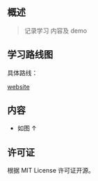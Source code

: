 ## 概述

> 记录学习 内容及 demo

## 学习路线图




具体路线：

[website](https://www.processon.com/view/link/5d3a5947e4b0511f13134ced#outline ':include :type=iframe width=100% height=800px')










## 内容

- 如图 ↑


## 许可证

根据 MIT License 许可证开源。
